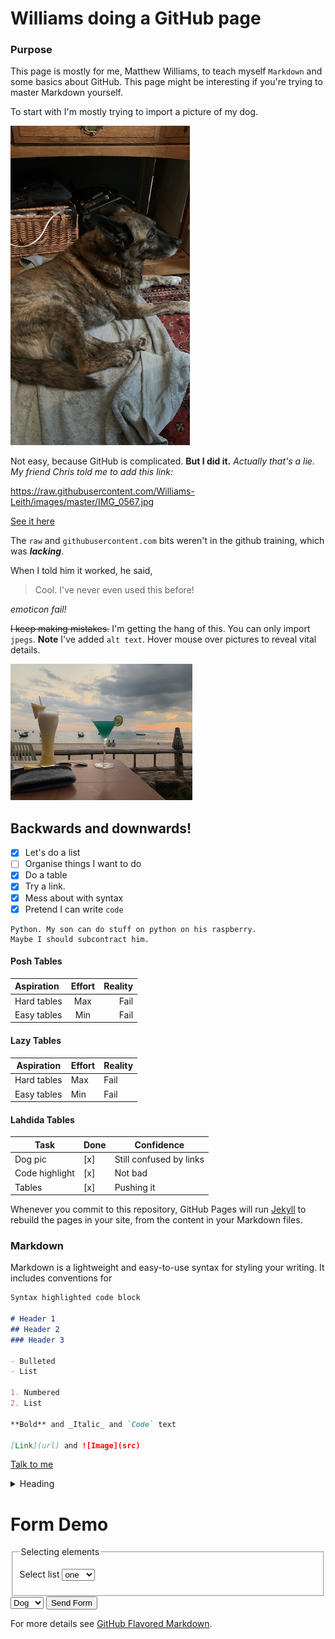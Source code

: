 # **Williams doing a GitHub page**

### Purpose
This page is mostly for me, Matthew Williams, to teach myself `Markdown` and some basics about GitHub.
This page might be interesting if you're trying to master Markdown yourself. 

To start with I'm mostly trying to import a picture of my dog. 

![Branston](https://raw.githubusercontent.com/Williams-Leith/images/master/IMG_0567.jpg "Branston") 

Not easy, because GitHub is complicated. **But I did it.** *Actually that's a lie. My friend Chris told me to add this link:*

<https://raw.githubusercontent.com/Williams-Leith/images/master/IMG_0567.jpg>

[See it here](https://raw.githubusercontent.com/Williams-Leith/images/master/IMG_0567.jpg)

The `raw` and `githubusercontent.com` bits weren't in the github training, which was **_lacking_**. 

When I told him it worked, he said,
> Cool. I've never even used this before!

_emoticon fail!_

~~I keep making mistakes.~~ I'm getting the hang of this. You can only import `jpegs`. **Note** I've added `alt text`. Hover mouse over pictures to reveal vital details.

![Take me back](https://raw.githubusercontent.com/Williams-Leith/images/master/IMG_takemeback.jpg "Take me back!")

## **Backwards and downwards!**

- [x] Let's do a list
- [ ] Organise things I want to do
- [x] Do a table
- [x] Try a link.
- [x] Mess about with syntax
- [x] Pretend I can write `code`

``` 
Python. My son can do stuff on python on his raspberry. 
Maybe I should subcontract him. 
```

#### Posh Tables

|Aspiration   | Effort | Reality |
|:----------- |:------:| -------:|
|Hard tables  | Max    | Fail    |
|Easy tables  | Min    | Fail    |

#### Lazy Tables

Aspiration | Effort | Reality |
--- | --- | --- 
Hard tables | Max | Fail
Easy tables | Min | Fail


#### Lahdida Tables

Task | Done | Confidence |
--- | --- | --- 
Dog pic | [x] | Still confused by links
Code highlight | [x]| Not bad
Tables | [x]| Pushing it

Whenever you commit to this repository, GitHub Pages will run [Jekyll](https://jekyllrb.com/) to rebuild the pages in your site, from the content in your Markdown files.

### Markdown

Markdown is a lightweight and easy-to-use syntax for styling your writing. It includes conventions for

```markdown
Syntax highlighted code block

# Header 1
## Header 2
### Header 3

- Bulleted
- List

1. Numbered
2. List

**Bold** and _Italic_ and `Code` text

[Link](url) and ![Image](src)
```

[Talk to me](../email.html)

<details>
<summary>Heading</summary>

+ markdown list 1
    + nested list 1
    + nested list 2
+ markdown list 2

</details>


 
   <html lang = "en">
     <head>
       <meta charset = "UTF-8" />
     </head>
     <body>
       <h1>Form Demo</h1>
       <form>
          <fieldset>
             <legend>Selecting elements</legend>
             <p>
                <label>Select list</label>
                <select id = "myList">
                  <option value = "1">one</option>
                  <option value = "2">two</option>
                  <option value = "3">three</option>
                  <option value = "4">four</option>
                </select>
             </p>
          </fieldset>
       </form>
     </body>
   </html>
   
   <html>
<head>
<title>Test page</title>
</head>
<body>

  <form method="POST">
    <select name="drop_menu">
      <option value="dog">Dog</option>
      <option value="cat">Cat</option>
      <option value="duck">Duck</option>
    </select>
    <input type="submit" value="Send Form" />
  </form>
</body>
</html>

For more details see [GitHub Flavored Markdown](https://guides.github.com/features/mastering-markdown/).

 <script type="text/javascript" charset="utf-8">
     function click_handler()
    {
            var x = document.forms.sampleform;
            var enum = x.empnum.value;
            var uname = x.unit.value;
            var ddvalue = x.type.options[x.type.selectedIndex].value;
            var subj = enum +'|'+uname+'|'+ddvalue;
            parent.location='mailto:abc@gmail.com?subject=' + encodeURIComponent(subj) +'&body=Thanks for writing. We will get             back to you soon';
    }

  <body>
  <form id='sampleform' name='sampleform'> 
  Your email address: <input type='text' name='empnum' />  

   </p>  

   <p>  

   Unit Name: <input type='text' name='unit' />  
 

    <p>  

   Type of help you want:  

   <p>  

   <select name="type">  

   <option value="policy">General question - How will this impact my business</option>  

   <option value="dev">Technical question - I have a problem with development</option>  

   </select>  

  
  </p>  
  <p>  

<input type='button' name='Submit' value='Submit' onClick="javascript:click_handler()">
</p> 
</form> 
</body>
 </html>

### Jekyll Themes

Your Pages site will use the layout and styles from the Jekyll theme you have selected in your [repository settings](https://github.com/Williams-Leith/Williams-Leith.github.io/settings). The name of this theme is saved in the Jekyll `_config.yml` configuration file.

### Support or Contact

Having trouble with Pages? Check out our [documentation](https://help.github.com/categories/github-pages-basics/) or [contact support](https://github.com/contact) and we’ll help you sort it out.
